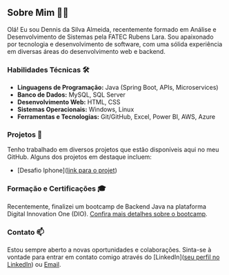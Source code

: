 ## Sobre Mim 👨‍💻

Olá! Eu sou Dennis da Silva Almeida, recentemente formado em Análise e Desenvolvimento de Sistemas pela FATEC Rubens Lara. Sou apaixonado por tecnologia e desenvolvimento de software, com uma sólida experiência em diversas áreas do desenvolvimento web e backend.

### Habilidades Técnicas 🛠️

- **Linguagens de Programação:** Java (Spring Boot, APIs, Microservices)
- **Banco de Dados:** MySQL, SQL Server
- **Desenvolvimento Web:** HTML, CSS
- **Sistemas Operacionais:** Windows, Linux
- **Ferramentas e Tecnologias:** Git/GitHub, Excel, Power BI, AWS, Azure

### Projetos 🚀

Tenho trabalhado em diversos projetos que estão disponíveis aqui no meu GitHub. Alguns dos projetos em destaque incluem:
- [Desafio Iphone]([link para o projet](https://github.com/Dennis8751/DesafioIphone))

### Formação e Certificações 🎓

Recentemente, finalizei um bootcamp de Backend Java na plataforma Digital Innovation One (DIO). [Confira mais detalhes sobre o bootcamp](https://web.dio.me/track/228a9b0c-38a9-4f56-867a-61b80f8b8192).

### Contato 📫

Estou sempre aberto a novas oportunidades e colaborações. Sinta-se à vontade para entrar em contato comigo através do [LinkedIn]([seu perfil no LinkedIn](https://www.linkedin.com/in/dennis-almeida-dsa/)) ou [Email](dennisalmeida875@gmail.com).
